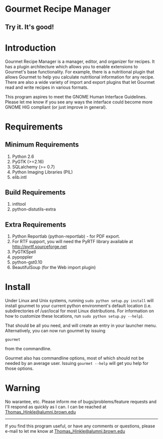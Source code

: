 Gourmet Recipe Manager
===================
Try it. It's good!
----------------

Introduction
============

Gourmet Recipe Manager is a manager, editor, and organizer for
recipes. It has a plugin architecture which allows you to enable
extensions to Gourmet's base functionality. For example, there is a
nutritional plugin that allows Gourmet to help you calculate
nutritional information for any recipe. There are also a wide variety
of import and export plugins that let Gourmet read and write recipes
in various formats.

This program aspires to meet the GNOME Human Interface
Guidelines. Please let me know if you see any ways the interface could
become more GNOME HIG compliant (or just improve in general).

Requirements
============

Minimum Requirements
--------------------

1. Python 2.6
2. PyGTK (>=2.16)
3. SQLalchemy (>= 0.7)
4. Python Imaging Libraries (PIL)
5. elib.intl

Build Requirements
------------------

1. intltool
2. python-distutils-extra

Extra Requirements
------------------

1. Python Reportlab (python-reportlab) - for PDF export.
2. For RTF support, you will need the PyRTF library available
   at http://pyrtf.sourceforge.net
3. PyGTKSpell
4. pypoppler
5. python-gst0.10
6. BeautifulSoup (for the Web import plugin)

Install
=======

Under Linux and Unix systems, running `sudo python setup.py install` will
install gourmet to your current python environment's default location
(i.e. subdirectories of /usr/local for most Linux distributions. For
information on how to customize these locations, run
`sudo python setup.py --help`).

That should be all you need, and will create an entry in your launcher menu.
Alternatively, you can now run gourmet by issuing

`gourmet`

from the commandline.

Gourmet also has commandline options, most of which should not be
needed by an average user. Issuing `gourmet --help` will get you help
for those options.

Warning
=======

No warantee, etc. Please inform me of bugs/problems/feature
requests and I'll respond as quickly as I can. I can be reached
at Thomas_Hinkle@alumni.brown.edu

----

If you find this program useful, or have any comments or questions,
please e-mail to let me know at Thomas_Hinkle@alumni.brown.edu
